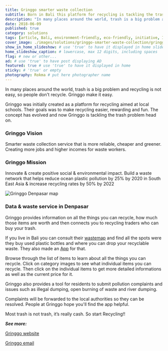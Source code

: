 ```yaml
---
title: Gringgo smarter waste collection
subtitle: Born in Bali this platform for recycling is tackling the trash problem head on.
description: "In many places around the world, trash is a big problem and recycling is not easy, so people don't recycle. Gringgo make it easy. "
date: 2018-06-09
published: true
category: solutions
tags: [article, Bali, environment-friendly, eco-friendly, initiative, Indonesia, social-responsibility, save-oceans, waste]
cover_image: ./images/solutions/gringgo-smarter-waste-collection/gringgo-smarter-waste-collection.jpg
show_in_home_slideshow: # use 'true' to have it displayed in home slideshow
home_slideshow_caption: # lowercase, max 12 digits, including spaces
flag: # new or other...
ad: # use 'true' to have post displaying AD
featured: true # use 'true' to have it displayed in home
sticky: # 'true' or empty
photography: Rokma # put here photographer name
---
```


In many places around the world, trash is a big problem and recycling is not easy, so people don't recycle. Gringgo make it easy.

Gringgo was initially created as a platform for recycling aimed at local schools. Their goals was to make recycling easier, rewarding and fun. The concept has evolved and now Gringgo is tackling the trash problem head on.


### Gringgo Vision

Smarter waste collection service that is more reliable, cheaper and greener. Creating more jobs and higher incomes for waste workers.

### Gringgo Mission

Innovate & create positive social & environmental impact. Build a waste network that helps reduce ocean plastic pollution by 25% by 2020 in South East Asia & increase recycling rates by 50% by 2022

![Gringgo Denpasar map](./images/solutions/gringgo-smarter-waste-collection/gringgo-smarter-waste-collection-02.jpg)


### Data & waste service in Denpasar

Gringgo provides information on all the things you can recycle, how much those items are worth and then connects you to recycling traders who can buy your trash.

If you live in Bali you can consult their [wastemap](https://gringgo.co/wastemap) and find all the spots were they buy used plastic bottles and where you can drop your recyclable waste. They also made an [App](https://play.google.com/store/apps/details?id=com.gringgo.app&hl=en) for that.

Browse through the list of items to learn about all the things you can recycle. Click on category images to see what individual items you can recycle. Then click on the individual items to get more detailed informations as well as the current price for it.

Gringgo also provides a tool for residents to submit pollution complaints and issues such as illegal dumping, open burning of waste and river dumping.

Complaints will be forwarded to the local authorities so they can be resolved. People at Gringgo hope you'll find the app helpful.

Most trash is not trash, it’s really cash. So start Recycling!!

**_See more:_**

[Gringgo website](https://gringgo.co/)

[Gringgo email](info@gringgo.co)
